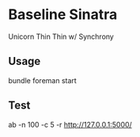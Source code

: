 
# Baseline Sinatra

Unicorn
Thin
Thin w/ Synchrony

## Usage

  bundle
  foreman start

## Test

  ab -n 100 -c 5 -r http://127.0.0.1:5000/